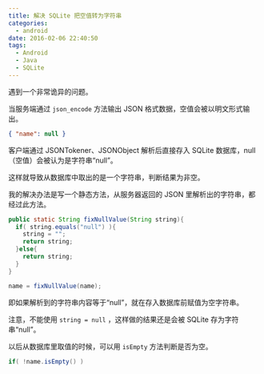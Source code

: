 ```yaml
---
title: 解决 SQLite 把空值转为字符串
categories:
  - android
date: 2016-02-06 22:40:50
tags:
  - Android
  - Java
  - SQLite
---
```


遇到一个非常诡异的问题。

当服务端通过 `json_encode` 方法输出 JSON 格式数据，空值会被以明文形式输出。

<!-- more -->

``` json
{ "name": null }
```

客户端通过 JSONTokener、JSONObject 解析后直接存入 SQLite 数据库，null（空值）会被认为是字符串“null”。

这样就导致从数据库中取出的是一个字符串，判断结果为非空。

我的解决办法是写一个静态方法，从服务器返回的 JSON 里解析出的字符串，都经过此方法。

``` java
public static String fixNullValue(String string){
  if( string.equals("null") ){
    string = "";
    return string;
  }else{
    return string;
  }
}
```

``` java
name = fixNullValue(name);
```

即如果解析到的字符串内容等于“null”，就在存入数据库前赋值为空字符串。

注意，不能使用 `string = null` ，这样做的结果还是会被 SQLite 存为字符串“null”。

以后从数据库里取值的时候，可以用 `isEmpty` 方法判断是否为空。

``` java
if( !name.isEmpty() )
```